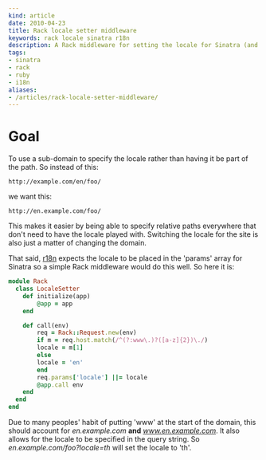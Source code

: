 ```yaml
---
kind: article
date: 2010-04-23
title: Rack locale setter middleware
keywords: rack locale sinatra r18n
description: A Rack middleware for setting the locale for Sinatra (and others)
tags:
- sinatra
- rack
- ruby
- i18n
aliases:
- /articles/rack-locale-setter-middleware/
---
```


# Goal

To use a sub-domain to specify the locale rather than having it be
part of the path. So instead of this:

    http://example.com/en/foo/

we want this:

    http://en.example.com/foo/

This makes it easier by being able to specify relative paths everywhere
that don't need to have the locale played with. Switching the locale for the
site is also just a matter of changing the domain.

That said, [r18n](http://github.com/ai/r18n) expects the locale to be placed in
the 'params' array for Sinatra so a simple Rack middleware would do this well.
So here it is:


~~~ ruby
module Rack
  class LocaleSetter
    def initialize(app)
        @app = app
    end

    def call(env)
        req = Rack::Request.new(env)
        if m = req.host.match(/^(?:www\.)?([a-z]{2})\./)
        locale = m[1]
        else
        locale = 'en'
        end
        req.params['locale'] ||= locale
        @app.call env
    end
  end
end
~~~

Due to many peoples' habit of putting 'www' at the start of the domain, this
should account for _en.example.com_ **and** _www.en.example.com_. It also
allows for the locale to be specified in the query string. So
_en.example.com/foo?locale=th_ will set the locale to 'th'.
